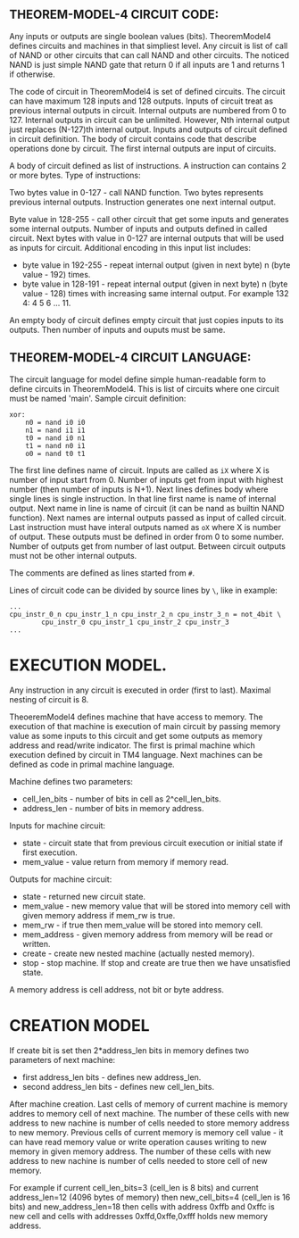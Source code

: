 ## THEOREM-MODEL-4 CIRCUIT CODE:

Any inputs or outputs are single boolean values (bits). TheoremModel4 defines circuits and
machines in that simpliest level. Any circuit is list of call of NAND or other circuits
that can call NAND and other circuits. The noticed NAND is just simple NAND gate that
return 0 if all inputs are 1 and returns 1 if otherwise.

The code of circuit in TheoremModel4 is set of defined circuits. The circuit can have
maximum 128 inputs and 128 outputs. Inputs of circuit treat as previous internal outputs
in circuit. Internal outputs are numbered from 0 to 127. Internal outputs in circuit can be
unlimited. However, Nth internal output just replaces (N-127)th internal output.
Inputs and outputs of circuit defined in circuit definition. The body of circuit contains code
that describe operations done by circuit. The first internal outputs are input of circuits.

A body of circuit defined as list of instructions. A instruction can contains 2 or more bytes.
Type of instructions:

Two bytes value in 0-127 - call NAND function. Two bytes represents previous internal outputs.
Instruction generates one next internal output.

Byte value in 128-255 - call other circuit that get some inputs and generates some
internal outputs. Number of inputs and outputs defined in called circuit.
Next bytes with value in 0-127 are internal outputs that will be used
as inputs for circuit. Additional encoding in this input list includes:
* byte value in 192-255 - repeat internal output (given in next byte) n (byte value - 192)
  times.
* byte value in 128-191 - repeat internal output (given in next byte) n (byte value - 128)
  times with increasing same internal output. For example 132 4: 4 5 6 ... 11.

An empty body of circuit defines empty circuit that just copies inputs to its outputs.
Then number of inputs and ouputs must be same.

## THEOREM-MODEL-4 CIRCUIT LANGUAGE:

The circuit language for model define simple human-readable form to define circuits in
TheoremModel4. This is list of circuits where one circuit must be named 'main'.
Sample circuit definition:

```
xor:
    n0 = nand i0 i0
    n1 = nand i1 i1
    t0 = nand i0 n1
    t1 = nand n0 i1
    o0 = nand t0 t1
```

The first line defines name of circuit. Inputs are called as `iX` where X is number of input
start from 0. Number of inputs get from input with highest number (then number of inputs is 
N+1). Next lines defines body where single lines is single instruction.
In that line first name is name of internal output. Next name in line is name of circuit
(it can be nand as builtin NAND function). Next names are internal outputs passed as
input of called circuit. Last instruction must have interal outputs named as `oX` where
X is number of output. These outputs must be defined in order from 0 to some number.
Number of outputs get from number of last output.
Between circuit outputs must not be other internal outputs.

The comments are defined as lines started from `#`.

Lines of circuit code can be divided by source lines by `\`, like in example:

```
...
cpu_instr_0_n cpu_instr_1_n cpu_instr_2_n cpu_instr_3_n = not_4bit \
        cpu_instr_0 cpu_instr_1 cpu_instr_2 cpu_instr_3
...
```

# EXECUTION MODEL.

Any instruction in any circuit is executed in order (first to last).
Maximal nesting of circuit is 8.

TheoeremModel4 defines machine that have access to memory. The execution of that machine
is execution of main circuit by passing memory value as some inputs to this circuit and
get some outputs as memory address and read/write indicator. The first is primal machine
which execution defined by circuit in TM4 language. Next machines can be defined as
code in primal machine language.

Machine defines two parameters:
* cell_len_bits - number of bits in cell as 2^cell_len_bits.
* address_len - number of bits in memory address.

Inputs for machine circuit:

* state - circuit state that from previous circuit execution or initial state if first execution.
* mem_value - value return from memory if memory read.

Outputs for machine circuit:

* state - returned new circuit state.
* mem_value - new memory value that will be stored into memory cell with given memory address
  if mem_rw is true.
* mem_rw - if true then mem_value will be stored into memory cell.
* mem_address - given memory address from memory will be read or written.
* create - create new nested machine (actually nested memory).
* stop - stop machine. If stop and create are true then we have unsatisfied state.

A memory address is cell address, not bit or byte address.

# CREATION MODEL

If create bit is set then 2*address_len bits in memory defines two parameters of next machine:
* first address_len bits - defines new address_len.
* second address_len bits - defines new cell_len_bits.

After machine creation. Last cells of memory of current machine is memory addres to
memory cell of next machine. The number of these cells with new address to new nachine is
number of cells needed to store memory address to new memory.
Previous cells of current memory is memory cell value - it can have read memory value or
write operation causes writing to new memory in given memory address.
The number of these cells with new address to new nachine is
number of cells needed to store cell of new memory.

For example if current cell_len_bits=3 (cell_len is 8 bits) and current address_len=12
(4096 bytes of memory) then new_cell_bits=4 (cell_len is 16 bits) and new_address_len=18
then cells with address 0xffb and 0xffc is new cell and cells
with addresses 0xffd,0xffe,0xfff holds new memory address.
